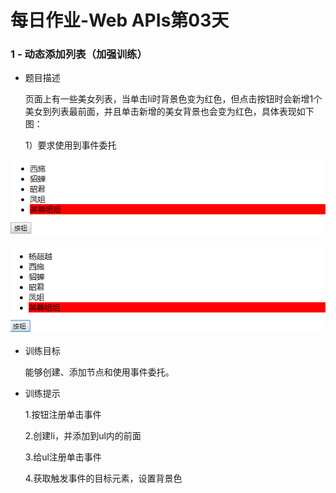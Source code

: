 
# 每日作业-Web APIs第03天

### 1 - 动态添加列表（加强训练）

- 题目描述

   页面上有一些美女列表，当单击li时背景色变为红色，但点击按钮时会新增1个美女到列表最前面，并且单击新增的美女背景也会变为红色，具体表现如下图：

   1）要求使用到事件委托

![1551230718895](images/1551230718895.png)

![1551230744046](images/1551230744046.png)

- 训练目标

  能够创建、添加节点和使用事件委托。

- 训练提示

  1.按钮注册单击事件

  2.创建li，并添加到ul内的前面

  3.给ul注册单击事件

  4.获取触发事件的目标元素，设置背景色
